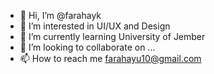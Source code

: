 - 👋 Hi, I’m @farahayk
- 👀 I’m interested in UI/UX and Design
- 🌱 I’m currently learning University of Jember
- 💞️ I’m looking to collaborate on ...
- 📫 How to reach me farahayu10@gmail.com

<!---
farahayk/farahayk is a ✨ special ✨ repository because its `README.md` (this file) appears on your GitHub profile.
You can click the Preview link to take a look at your changes.
--->
